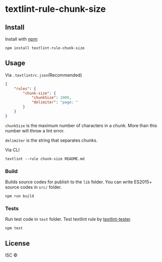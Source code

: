 # textlint-rule-chunk-size



## Install

Install with [npm](https://www.npmjs.com/):

    npm install textlint-rule-chunk-size

## Usage

Via `.textlintrc.json`(Recommended)

```json
{
    "rules": {
        "chunk-size": {
            "chunkSize": 2000,
            "delimiter": "page: "
        }
    }
}
```

`chunkSize` is the maximum number of characters in a chunk. More than this number will throw a lint error.

`delimiter` is the string that separates chunks.

Via CLI

```
textlint --rule chunk-size README.md
```

### Build

Builds source codes for publish to the `lib` folder.
You can write ES2015+ source codes in `src/` folder.

    npm run build

### Tests

Run test code in `test` folder.
Test textlint rule by [textlint-tester](https://github.com/textlint/textlint-tester).

    npm test

## License

ISC © 
